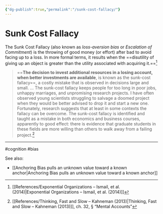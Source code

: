 ```yaml
---
{"dg-publish":true,"permalink":"/sunk-cost-fallacy/"}
---
```


# Sunk Cost Fallacy

The Sunk Cost Fallacy (also known as *loss-aversion bias* or *Escalation of Commitment*) is the throwing of good money (or effort) after bad to avoid facing up to a loss. In more formal terms, it results when the ==disutility of giving up an object is greater than the utility associated with acquiring it.==[^1]


> ==**The decision to invest additional resources in a losing account, when better investments are available**, is known as the sunk-cost fallacy==, a costly mistake that is observed in decisions large and small.
> …
> The sunk-cost fallacy keeps people for too long in poor jobs, unhappy marriages, and unpromising research projects. I have often observed young scientists struggling to salvage a doomed project when they would be better advised to drop it and start a new one. Fortunately, research suggests that at least in some contexts the fallacy can be overcome. The sunk-cost fallacy is identified and taught as a mistake in both economics and business courses, apparently to good effect: there is evidence that graduate students in these fields are more willing than others to walk away from a failing project.[^2]


---
#cognition #bias 

See also:
- [[Anchoring Bias pulls an unknown value toward a known anchor\|Anchoring Bias pulls an unknown value toward a known anchor]]

[^1]: [[References/Exponential Organizations – Ismail, et al. (2014)\|Exponential Organizations – Ismail, et al. (2014)]]
[^2]: [[References/Thinking, Fast and Slow – Kahneman (2013)\|Thinking, Fast and Slow – Kahneman (2013)]], ch. 32, § “Mental Accounts”